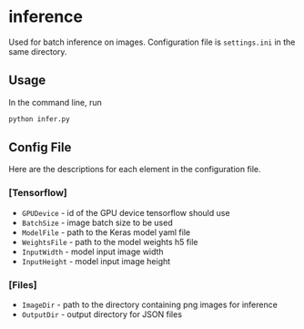 # inference
Used for batch inference on images. Configuration file is `settings.ini` in the same directory.

## Usage
In the command line, run
```bash
python infer.py
```

## Config File
Here are the descriptions for each element in the configuration file.

### [Tensorflow]

* `GPUDevice` - id of the GPU device tensorflow should use
* `BatchSize` - image batch size to be used
* `ModelFile` - path to the Keras model yaml file
* `WeightsFile` - path to the model weights h5 file
* `InputWidth` - model input image width
* `InputHeight` - model input image height

### [Files]

* `ImageDir` - path to the directory containing png images for inference
* `OutputDir` - output directory for JSON files
